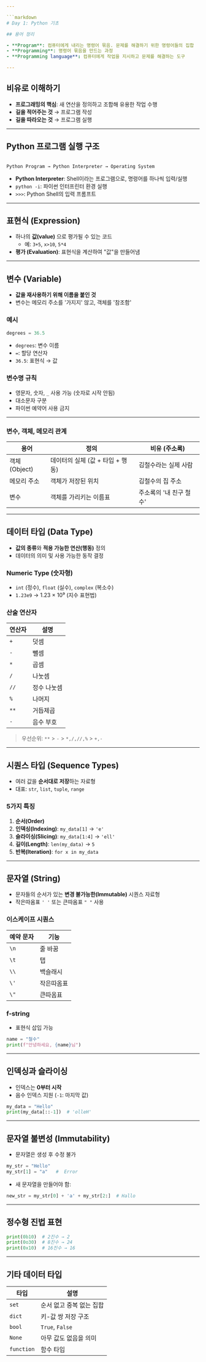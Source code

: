 ```yaml
---

```markdown
# Day 1: Python 기초

## 용어 정리

- **Program**: 컴퓨터에게 내리는 명령어 묶음. 문제를 해결하기 위한 명령어들의 집합
- **Programming**: 명령어 묶음을 만드는 과정
- **Programming language**: 컴퓨터에게 작업을 지시하고 문제를 해결하는 도구  

---
```


## 비유로 이해하기

- **프로그래밍의 핵심**: 새 연산을 정의하고 조합해 유용한 작업 수행
- **길을 적어주는 것** → 프로그램 작성  
- **길을 따라오는 것** → 프로그램 실행

---

## Python 프로그램 실행 구조

```

Python Program → Python Interpreter → Operating System

````

- **Python Interpreter**: Shell이라는 프로그램으로, 명령어를 하나씩 입력/실행
- `python -i`: 파이썬 인터프린터 환경 실행
- `>>>`: Python Shell의 입력 프롬프트

---

## 표현식 (Expression)

- 하나의 **값(value)** 으로 평가될 수 있는 코드
  - 예: `3+5`, `x>10`, `5*4`
- **평가 (Evaluation)**: 표현식을 계산하여 "값"을 만들어냄

---

## 변수 (Variable)

- **값을 재사용하기 위해 이름을 붙인 것**
- 변수는 메모리 주소를 '가지지' 않고, 객체를 '참조함'

### 예시
```python
degrees = 36.5
````

* `degrees`: 변수 이름
* `=`: 할당 연산자
* `36.5`: 표현식 → 값

### 변수명 규칙

* 영문자, 숫자, `_` 사용 가능 (숫자로 시작 안됨)
* 대소문자 구분
* 파이썬 예약어 사용 금지

---

### 변수, 객체, 메모리 관계

| 용어         | 정의                    | 비유 (주소록)       |
| ---------- | --------------------- | -------------- |
| 객체(Object) | 데이터의 실체 (값 + 타입 + 행동) | 김철수라는 실제 사람    |
| 메모리 주소     | 객체가 저장된 위치            | 김철수의 집 주소      |
| 변수         | 객체를 가리키는 이름표          | 주소록의 '내 친구 철수' |

---

## 데이터 타입 (Data Type)

* **값의 종류**와 **적용 가능한 연산(행동)** 정의
* 데이터의 의미 및 사용 가능한 동작 결정

### Numeric Type (숫자형)

* `int` (정수), `float` (실수), `complex` (복소수)
* `1.23e9` → 1.23 × 10⁹ (지수 표현법)

### 산술 연산자

| 연산자  | 설명     |
| ---- | ------ |
| `+`  | 덧셈     |
| `-`  | 뺄셈     |
| `*`  | 곱셈     |
| `/`  | 나눗셈    |
| `//` | 정수 나눗셈 |
| `%`  | 나머지    |
| `**` | 거듭제곱   |
| `-`  | 음수 부호  |

> 우선순위: `**` > `-` > `*,/,//,%` > `+,-`

---

## 시퀀스 타입 (Sequence Types)

* 여러 값을 **순서대로 저장**하는 자료형
* 대표: `str`, `list`, `tuple`, `range`

### 5가지 특징

1. **순서(Order)**
2. **인덱싱(Indexing)**: `my_data[1]` → `'e'`
3. **슬라이싱(Slicing)**: `my_data[1:4]` → `'ell'`
4. **길이(Length)**: `len(my_data)` → `5`
5. **반복(Iteration)**: `for x in my_data`

---

## 문자열 (String)

* 문자들의 순서가 있는 **변경 불가능한(Immutable)** 시퀀스 자료형
* 작은따옴표 `' '` 또는 큰따옴표 `" "` 사용

### 이스케이프 시퀀스

| 예약 문자 | 기능    |
| ----- | ----- |
| `\n`  | 줄 바꿈  |
| `\t`  | 탭     |
| `\\`  | 백슬래시  |
| `\'`  | 작은따옴표 |
| `\"`  | 큰따옴표  |

### f-string

* 표현식 삽입 가능

```python
name = "철수"
print(f"안녕하세요, {name}님")
```

---

## 인덱싱과 슬라이싱

* 인덱스는 **0부터 시작**
* 음수 인덱스 지원 (`-1`: 마지막 값)

```python
my_data = "Hello"
print(my_data[::-1])  # 'olleH'
```

---

## 문자열 불변성 (Immutability)

* 문자열은 생성 후 수정 불가

```python
my_str = "Hello"
my_str[1] = "a"   #  Error
```

* 새 문자열을 만들어야 함:

```python
new_str = my_str[0] + 'a' + my_str[2:]  # Hallo
```

---

## 정수형 진법 표현

```python
print(0b10)  # 2진수 → 2
print(0o30)  # 8진수 → 24
print(0x10)  # 16진수 → 16
```

---

## 기타 데이터 타입

| 타입         | 설명              |
| ---------- | --------------- |
| `set`      | 순서 없고 중복 없는 집합  |
| `dict`     | 키-값 쌍 저장 구조     |
| `bool`     | `True`, `False` |
| `None`     | 아무 값도 없음을 의미    |
| `function` | 함수 타입           |

